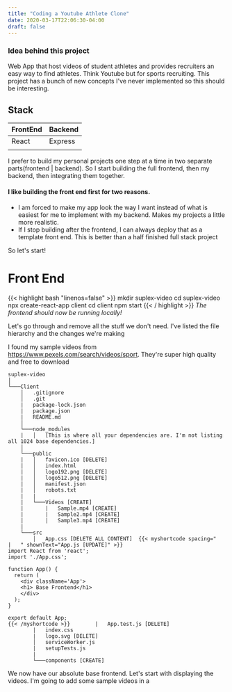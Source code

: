 ```yaml
---
title: "Coding a Youtube Athlete Clone"
date: 2020-03-17T22:06:30-04:00
draft: false
---
```


### Idea behind this project
Web App that host videos of student athletes and provides recruiters an easy way to find athletes. Think Youtube but for sports recruiting. 
This project has a bunch of new concepts I've never implemented so this should be interesting. 

## Stack 

| FrontEnd   | Backend |
|------------|------------|
| React      | Express    |
|            |            |

I prefer to build my personal projects one step at a time in two separate parts(frontend | backend). 
So I start building the full frontend, then my backend, then integrating them together.

#### I like building the front end first for two reasons.
* I am forced to make my app look the way I want instead of what is easiest for me to implement with my backend. Makes my projects a little more realistic.
* If I stop building after the frontend, I can always deploy that as a template front end. This is better than a half finished full stack project

So let's start! 
# Front End

{{< highlight bash "linenos=false" >}}
    mkdir suplex-video
    cd suplex-video
    npx create-react-app client
    cd client
    npm start
{{< / highlight >}}
*The frontend should now be running locally!*

Let's go through and remove all the stuff we don't need. 
I've listed the file hierarchy and the changes we're making

I found my sample videos from https://www.pexels.com/search/videos/sport. They're super high quality and free to download

```
suplex-video 
│
└───Client
    │   .gitignore
    │   .git
    |   package-lock.json
    |   package.json
    |   README.md
    │
    └───node_modules
    |   │   [This is where all your dependencies are. I'm not listing all 1024 base dependencies.]
    │
    └───public 
    |   │   favicon.ico [DELETE]
    |   │   index.html
    |   │   logo192.png [DELETE]
    |   │   logo512.png [DELETE]
    |   │   manifest.json
    |   │   robots.txt
    |   |
    |   └───Videos [CREATE]
    |       |   Sample.mp4 [CREATE]
    |       |   Sample2.mp4 [CREATE]
    |       |   Sample3.mp4 [CREATE]   
    |
    └───src
        │   App.css [DELETE ALL CONTENT]  {{< myshortcode spacing="      |   " shownText="App.js [UPDATE]" >}}
import React from 'react';
import './App.css';

function App() {
  return (
    <div className='App'>
    <h1> Base Frontend</h1>
    </div>
  );
}

export default App;
{{< /myshortcode >}}        |   App.test.js [DELETE]
        |   index.css
        |   logo.svg [DELETE]
        │   serviceWorker.js
        |   setupTests.js
        |   
        └───components [CREATE]
```

We now have our absolute base frontend. Let's start with displaying the videos. 
I'm going to add some sample videos in a 